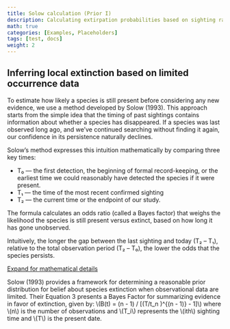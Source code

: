 ```yaml
---
title: Solow calculation (Prior I)
description: Calculating extirpation probabilities based on sighting rates
math: true
categories: [Examples, Placeholders]
tags: [test, docs]
weight: 2
---
```


## Inferring local extinction based on limited occurrence data

To estimate how likely a species is still present before considering any new evidence, we use a method developed by Solow (1993). This approach starts from the simple idea that the timing of past sightings contains information about whether a species has disappeared. If a species was last observed long ago, and we’ve continued searching without finding it again, our confidence in its persistence naturally declines. 

Solow’s method expresses this intuition mathematically by comparing three key times: 

* T₀ — the first detection, the beginning of formal record-keeping, or the earliest time we could reasonably have detected the species if it were present.
* T₁ — the time of the most recent confirmed sighting
* T₂ — the current time or the endpoint of our study. 

The formula calculates an odds ratio (called a Bayes factor) that weighs the likelihood the species is still present versus extinct, based on how long it has gone unobserved. 

Intuitively, the longer the gap between the last sighting and today (T₂ – T₁), relative to the total observation period (T₂ – T₀), the lower the odds that the species persists. 

<p>
  <a class="btn btn-primary" data-bs-toggle="collapse" href="#collapseExample" role="button" aria-expanded="false" aria-controls="collapseExample">
    Expand for mathematical details
  </a>
</p>
<div class="collapse" id="collapseExample">
  <div class="card card-body">
<p>
Solow (1993) provides a framework for determining a reasonable prior distribution 
for belief about species extinction when observational data are limited. 
Their Equation 3 presents a Bayes Factor for summarizing evidence in favor of extinction, 
given by: \(B(t) = (n - 1) / [(T/t_n )^{(n - 1)} - 1]\) where \(n\) is the number of observations and \(T_i\) 
represents the \(ith\) sighting time and \(T\) is the present date. 
</p>
</div>
</div>
